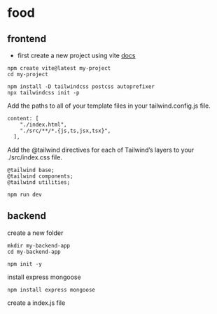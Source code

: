 # food

## frontend

+ first create a new project using vite [docs](https://tailwindcss.com/docs/guides/vite)

```
npm create vite@latest my-project
cd my-project
```

```
npm install -D tailwindcss postcss autoprefixer
npx tailwindcss init -p
```

Add the paths to all of your template files in your tailwind.config.js file.
```
content: [
    "./index.html",
    "./src/**/*.{js,ts,jsx,tsx}",
  ],
```

Add the @tailwind directives for each of Tailwind’s layers to your ./src/index.css file.
```
@tailwind base;
@tailwind components;
@tailwind utilities;
```

```
npm run dev
```

## backend

create a new folder

```
mkdir my-backend-app
cd my-backend-app
```

```
npm init -y
```

install express mongoose

```
npm install express mongoose
```

create a index.js file
